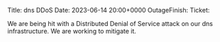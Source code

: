 Title: dns DDoS
Date: 2023-06-14 20:00+0000
OutageFinish:
Ticket:

We are being hit with a Distributed Denial of Service attack
on our dns infrastructure. We are working to mitigate it.
